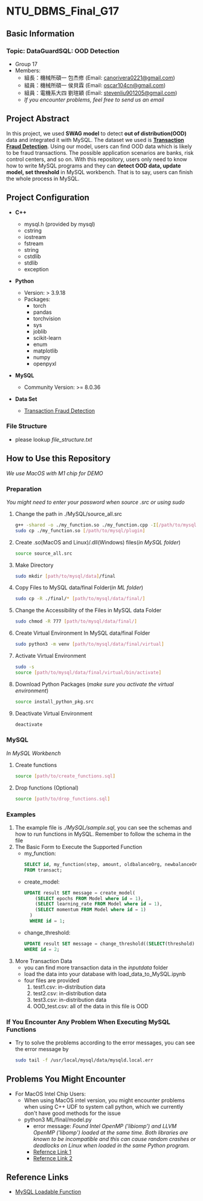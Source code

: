 # NTU_DBMS_Final_G17
## Basic Information
### Topic: DataGuardSQL: OOD Detection
* Group 17
* Members: 
  * 組長：機械所碩一 包杰修 (Email: canorivera0221@gmail.com)
  * 組員：機械所碩一 侯貝霖 (Email: oscar104cn@gmail.com)
  * 組員：電機系大四 劉瑄穎 (Email: stevenliu901205@gmail.com)
  * *If you encounter problems, feel free to send us an email*
## Project Abstract
In this project, we used **SWAG model** to detect **out of distribution(OOD)** data and integrated it with MySQL. The dataset we used is [**Transaction Fraud Detection**](https://www.kaggle.com/code/benroshan/transaction-fraud-detection/input). Using our model, users can find OOD data which is likely to be fraud transactions. The possible application scenarios are banks, risk control centers, and so on. With this repository, users only need to know how to write MySQL programs and they can **detect OOD data, update model, set threshold** in MySQL workbench. That is to say, users can finish the whole process in MySQL.

## Project Configuration
* **C++** 
  * mysql.h (provided by mysql)
  * cstring
  * iostream
  * fstream
  * string
  * cstdlib
  * stdlib
  * exception
* **Python** 
  * Version: > 3.9.18
  * Packages: 
    * torch
    * pandas
    * torchvision
    * sys
    * joblib
    * scikit-learn
    * enum
    * matplotlib
    * numpy
    * openpyxl
  
* **MySQL**
  * Community Version: >= 8.0.36
* **Data Set**
  * [Transaction Fraud Detection](https://www.kaggle.com/code/benroshan/transaction-fraud-detection/input)
  
### File Structure
* please lookup *file_structure.txt*
## How to Use this Repository
*We use MacOS with M1 chip for DEMO*
### Preparation
*You might need to enter your password when source .src or using sudo*
1. Change the path in ./MySQL/source_all.src
    ```bash
    g++ -shared -o ./my_function.so ./my_function.cpp -I[/path/to/mysql.h/folder]
    sudo cp ./my_function.so [/path/to/mysql/plugin]
    ```
2. Create .so(MacOS and Linux)/.dll(Windows) files(*in MySQL folder*)
    ```bash
    source source_all.src
    ```
3. Make Directory
    ```bash
    sudo mkdir [path/to/mysql/data]/final
    ```
4. Copy Files to MySQL data/final Folder(*in ML folder*)
    ``` bash
    sudo cp -R ./final/* [path/to/mysql/data/final/]
    ```
5. Change the Accessibility of the Files in MySQL data Folder
    ```bash
    sudo chmod -R 777 [path/to/mysql/data/final/]
    ```
6. Create Virtual Environment In MySQL data/final Folder
    ```bash
    sudo python3 -m venv [path/to/mysql/data/final/virtual]
    ```
7. Activate Virtual Environment
    ```bash
    sudo -s
    source [path/to/mysql/data/final/virtual/bin/activate]
    ```
8. Download Python Packages (*make sure you activate the virtual environment*)
    ```bash
    source install_python_pkg.src
    ```
9. Deactivate Virtual Environment
    ```bash
    deactivate
    ```

### MySQL 
*In MySQL Workbench*
1. Create functions
    ```bash
    source [path/to/create_functions.sql]
    ```
2. Drop functions (Optional)
    ```bash
    source [path/to/drop_functions.sql]
    ```
### Examples
1. The example file is *./MySQL/sample.sql*, you can see the schemas and how to run functions in MySQL. Remember to follow the schema in the file
2. The Basic Form to Execute the Supported Function
    * my_function:
      ```sql
      SELECT id, my_function(step, amount, oldbalanceOrg, newbalanceOrig, oldbalanceDest, newbalanceDest, orig_diff, dest_diff, surge, freq_dest, true_type) as is_ood 
      FROM transact;
      ```
    * create_model:
      ```sql
      UPDATE result SET message = create_model(
          (SELECT epochs FROM Model where id = 1),
          (SELECT learning_rate FROM Model where id = 1),
          (SELECT momentum FROM Model where id = 1)
        ) 
        WHERE id = 1;
      ```
    * change_threshold:
      ```sql
      UPDATE result SET message = change_threshold((SELECT(threshold) FROM config WHERE id = 1))
      WHERE id = 2;
      ```
3. More Transaction Data
    * you can find more transaction data in the *inputdata* folder
    * load the data into your database with load_data_to_MySQL.ipynb
    * four files are provided
      1. test1.csv: in-distribution data
      2. test2.csv: in-distribution data
      3. test3.csv: in-distribution data
      4. OOD_test.csv: all of the data in this file is OOD
### If You Encounter Any Problem When Executing MySQL Functions
* Try to solve the problems according to the error messages, you can see the error message by
    ```bash
    sudo tail -f /usr/local/mysql/data/mysqld.local.err
    ```

## Problems You Might Encounter
* For MacOS Intel Chip Users:
    * When using MacOS intel version, you might encounter problems when using C++ UDF to system call python, which we currently don't have good methods for the issue
    *  python3 ML/final/model.py
        * error message: 
        *Found Intel OpenMP ('libiomp') and LLVM OpenMP ('libomp') loaded at the same time. Both libraries are known to be incompatible and this can cause random crashes or deadlocks on Linux when loaded in the same Python program.*
        * [Refernce Link 1](https://github.com/joblib/threadpoolctl/blob/master/multiple_openmp.md)
        * [Refernce Link 2](https://github.com/ContinuumIO/anaconda-issues/issues/13221)
## Reference Links
* [MySQL Loadable Function](https://dev.mysql.com/doc/extending-mysql/8.4/en/adding-loadable-function.html)
